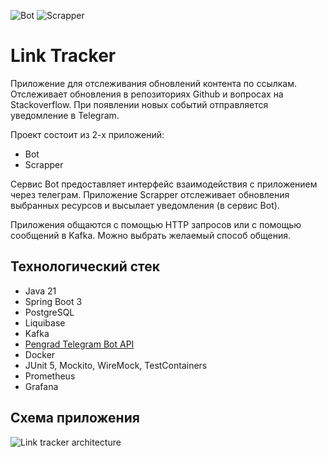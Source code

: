 ![Bot](https://github.com/sanyarnd/java-course-2023-backend-template/actions/workflows/bot.yml/badge.svg)
![Scrapper](https://github.com/sanyarnd/java-course-2023-backend-template/actions/workflows/scrapper.yml/badge.svg)

# Link Tracker

Приложение для отслеживания обновлений контента по ссылкам. Отслеживает обновления в репозиториях Github и вопросах на Stackoverflow.
При появлении новых событий отправляется уведомление в Telegram.

Проект состоит из 2-х приложений:
* Bot
* Scrapper

Сервис Bot предоставляет интерфейс взаимодействия с приложением через телеграм.
Приложение Scrapper отслеживает обновления выбранных ресурсов и высылает уведомления (в сервис Bot).

Приложения общаются с помощью HTTP запросов или с помощью сообщений в Kafka. Можно выбрать желаемый способ общения.

## Технологический стек
+ Java 21
+ Spring Boot 3
+ PostgreSQL
+ Liquibase
+ Kafka
+ [Pengrad Telegram Bot API](https://github.com/pengrad/java-telegram-bot-api)
+ Docker
+ JUnit 5, Mockito, WireMock, TestContainers
+ Prometheus
+ Grafana

## Схема приложения
![Link tracker architecture](https://github.com/Daniil-Vl/java-backend-2024/assets/68438400/77d32e0f-7cf8-4b96-b525-57111bcd55a2)
